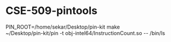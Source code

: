 # CSE-509-pintools

PIN_ROOT=/home/sekar/Desktop/pin-kit make <br>
~/Desktop/pin-kit/pin -t obj-intel64/InstructionCount.so -- /bin/ls
